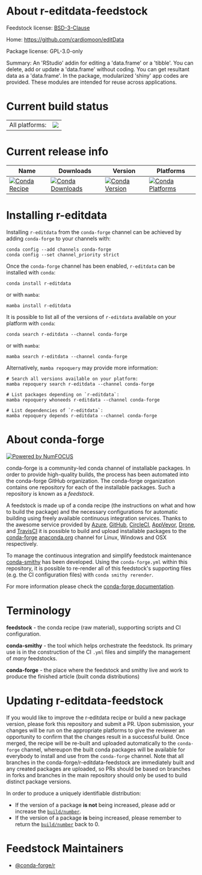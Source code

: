 About r-editdata-feedstock
==========================

Feedstock license: [BSD-3-Clause](https://github.com/conda-forge/r-editdata-feedstock/blob/main/LICENSE.txt)

Home: https://github.com/cardiomoon/editData

Package license: GPL-3.0-only

Summary: An 'RStudio' addin for editing a 'data.frame' or a 'tibble'. You can delete, add or update a 'data.frame' without coding. You can get resultant data as a 'data.frame'. In the package, modularized 'shiny' app codes are provided. These modules are intended for reuse across applications.

Current build status
====================


<table><tr><td>All platforms:</td>
    <td>
      <a href="https://dev.azure.com/conda-forge/feedstock-builds/_build/latest?definitionId=13669&branchName=main">
        <img src="https://dev.azure.com/conda-forge/feedstock-builds/_apis/build/status/r-editdata-feedstock?branchName=main">
      </a>
    </td>
  </tr>
</table>

Current release info
====================

| Name | Downloads | Version | Platforms |
| --- | --- | --- | --- |
| [![Conda Recipe](https://img.shields.io/badge/recipe-r--editdata-green.svg)](https://anaconda.org/conda-forge/r-editdata) | [![Conda Downloads](https://img.shields.io/conda/dn/conda-forge/r-editdata.svg)](https://anaconda.org/conda-forge/r-editdata) | [![Conda Version](https://img.shields.io/conda/vn/conda-forge/r-editdata.svg)](https://anaconda.org/conda-forge/r-editdata) | [![Conda Platforms](https://img.shields.io/conda/pn/conda-forge/r-editdata.svg)](https://anaconda.org/conda-forge/r-editdata) |

Installing r-editdata
=====================

Installing `r-editdata` from the `conda-forge` channel can be achieved by adding `conda-forge` to your channels with:

```
conda config --add channels conda-forge
conda config --set channel_priority strict
```

Once the `conda-forge` channel has been enabled, `r-editdata` can be installed with `conda`:

```
conda install r-editdata
```

or with `mamba`:

```
mamba install r-editdata
```

It is possible to list all of the versions of `r-editdata` available on your platform with `conda`:

```
conda search r-editdata --channel conda-forge
```

or with `mamba`:

```
mamba search r-editdata --channel conda-forge
```

Alternatively, `mamba repoquery` may provide more information:

```
# Search all versions available on your platform:
mamba repoquery search r-editdata --channel conda-forge

# List packages depending on `r-editdata`:
mamba repoquery whoneeds r-editdata --channel conda-forge

# List dependencies of `r-editdata`:
mamba repoquery depends r-editdata --channel conda-forge
```


About conda-forge
=================

[![Powered by
NumFOCUS](https://img.shields.io/badge/powered%20by-NumFOCUS-orange.svg?style=flat&colorA=E1523D&colorB=007D8A)](https://numfocus.org)

conda-forge is a community-led conda channel of installable packages.
In order to provide high-quality builds, the process has been automated into the
conda-forge GitHub organization. The conda-forge organization contains one repository
for each of the installable packages. Such a repository is known as a *feedstock*.

A feedstock is made up of a conda recipe (the instructions on what and how to build
the package) and the necessary configurations for automatic building using freely
available continuous integration services. Thanks to the awesome service provided by
[Azure](https://azure.microsoft.com/en-us/services/devops/), [GitHub](https://github.com/),
[CircleCI](https://circleci.com/), [AppVeyor](https://www.appveyor.com/),
[Drone](https://cloud.drone.io/welcome), and [TravisCI](https://travis-ci.com/)
it is possible to build and upload installable packages to the
[conda-forge](https://anaconda.org/conda-forge) [anaconda.org](https://anaconda.org/)
channel for Linux, Windows and OSX respectively.

To manage the continuous integration and simplify feedstock maintenance
[conda-smithy](https://github.com/conda-forge/conda-smithy) has been developed.
Using the ``conda-forge.yml`` within this repository, it is possible to re-render all of
this feedstock's supporting files (e.g. the CI configuration files) with ``conda smithy rerender``.

For more information please check the [conda-forge documentation](https://conda-forge.org/docs/).

Terminology
===========

**feedstock** - the conda recipe (raw material), supporting scripts and CI configuration.

**conda-smithy** - the tool which helps orchestrate the feedstock.
                   Its primary use is in the construction of the CI ``.yml`` files
                   and simplify the management of *many* feedstocks.

**conda-forge** - the place where the feedstock and smithy live and work to
                  produce the finished article (built conda distributions)


Updating r-editdata-feedstock
=============================

If you would like to improve the r-editdata recipe or build a new
package version, please fork this repository and submit a PR. Upon submission,
your changes will be run on the appropriate platforms to give the reviewer an
opportunity to confirm that the changes result in a successful build. Once
merged, the recipe will be re-built and uploaded automatically to the
`conda-forge` channel, whereupon the built conda packages will be available for
everybody to install and use from the `conda-forge` channel.
Note that all branches in the conda-forge/r-editdata-feedstock are
immediately built and any created packages are uploaded, so PRs should be based
on branches in forks and branches in the main repository should only be used to
build distinct package versions.

In order to produce a uniquely identifiable distribution:
 * If the version of a package **is not** being increased, please add or increase
   the [``build/number``](https://docs.conda.io/projects/conda-build/en/latest/resources/define-metadata.html#build-number-and-string).
 * If the version of a package **is** being increased, please remember to return
   the [``build/number``](https://docs.conda.io/projects/conda-build/en/latest/resources/define-metadata.html#build-number-and-string)
   back to 0.

Feedstock Maintainers
=====================

* [@conda-forge/r](https://github.com/orgs/conda-forge/teams/r/)

